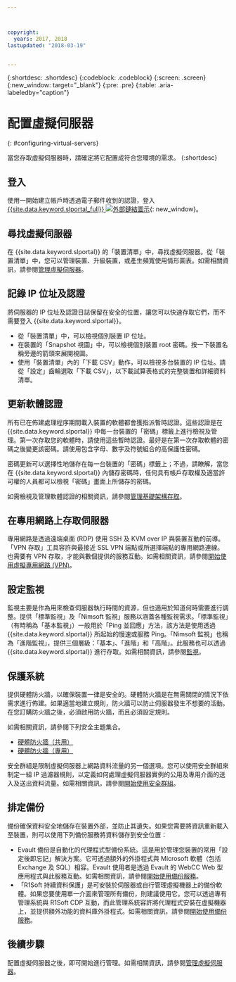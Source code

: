 ```yaml
---



copyright:
  years: 2017, 2018
lastupdated: "2018-03-19"


---
```


{:shortdesc: .shortdesc}
{:codeblock: .codeblock}
{:screen: .screen}
{:new_window: target="_blank"}
{:pre: .pre}
{:table: .aria-labeledby="caption"}


# 配置虛擬伺服器
{: #configuring-virtual-servers}

當您存取虛擬伺服器時，請確定將它配置成符合您環境的需求。
{:shortdesc}

## 登入 
使用一開始建立帳戶時透過電子郵件收到的認證，登入[{{site.data.keyword.slportal_full}} ![外部鏈結圖示](../icons/launch-glyph.svg "外部鏈結圖示")](https://control.softlayer.com/){: new_window}。

## 尋找虛擬伺服器
在 {{site.data.keyword.slportal}} 的「裝置清單」中，尋找虛擬伺服器。從「裝置清單」中，您可以管理裝置、升級裝置，或產生頻寬使用情形圖表。如需相關資訊，請參閱[管理虛擬伺服器](../vsi/vsi_managing.html)。

## 記錄 IP 位址及認證
將伺服器的 IP 位址及認證日誌保留在安全的位置，讓您可以快速存取它們，而不需要登入 {{site.data.keyword.slportal}}。 
- 從「裝置清單」中，可以檢視個別裝置 IP 位址。
- 在裝置的「Snapshot 視圖」中，可以檢視個別裝置 root 密碼。按一下裝置名稱旁邊的箭頭來展開視圖。
- 使用「裝置清單」內的「下載 CSV」動作，可以檢視多台裝置的 IP 位址。請從「設定」齒輪選取「下載 CSV」，以下載試算表格式的完整裝置和詳細資料清單。

## 更新軟體認證
所有已在佈建處理程序期間載入裝置的軟體都會獲指派暫時認證。這些認證是在 {{site.data.keyword.slportal}} 中每一台裝置的「密碼」標籤上進行檢視及管理。第一次存取您的軟體時，請使用這些暫時認證。最好是在第一次存取軟體的密碼之後變更該密碼。請使用包含字母、數字及符號組合的高保護性密碼。

密碼更新可以選擇性地儲存在每一台裝置的「密碼」標籤上；不過，請瞭解，當您在 {{site.data.keyword.slportal}} 內儲存密碼時，任何具有帳戶存取權及適當許可權的人員都可以檢視「密碼」畫面上所儲存的密碼。

如需檢視及管理軟體認證的相關資訊，請參閱[管理基礎架構存取](../iam/mnginfra.html)。

## 在專用網路上存取伺服器
專用網路是透過遠端桌面 (RDP) 使用 SSH 及 KVM over IP 與裝置互動的前導。「VPN 存取」工具容許與最接近 SSL VPN 端點或所選擇端點的專用網路連線。也需要有 VPN 存取，才能與數個提供的服務互動。如需相關資訊，請參閱[開始使用虛擬專用網路 (VPN)](../infrastructure/iaas-vpn/getting-started.html)。

## 設定監視
監視主要是作為用來檢查伺服器執行時間的資源，但也適用於知道何時需要進行調整。提供「標準監視」及「Nimsoft 監視」服務以涵蓋各種監視需求。「標準監視」（有時稱為「基本監視」）一般用於「Ping 並回應」方法，該方法是使用透過 {{site.data.keyword.slportal}} 所起始的慢速或服務 Ping。「Nimsoft 監視」也稱為「進階監視」，提供三個層級：「基本」、「進階」和「高階」。此服務也可以透過 {{site.data.keyword.slportal}} 進行存取。如需相關資訊，請參閱[監視](../infrastructure/SLmonitoring/monitoring_index.html)。

## 保護系統
提供硬體防火牆，以確保裝置一律是安全的。硬體防火牆是在無需關閉的情況下依需求進行佈建。如果適當地建立規則，防火牆可以防止伺服器發生不想要的活動。在您訂購防火牆之後，必須啟用防火牆，而且必須設定規則。

如需相關資訊，請參閱下列安全主題集合。

* [硬體防火牆（共用）](../infrastructure/hardware-firewall-shared/getting-started.html)
* [硬體防火牆（專用）](../infrastructure/hardware-firewall-dedicated/getting-started.html)

安全群組是限制虛擬伺服器上網路資料流量的另一個選項。您可以使用安全群組來制定一組 IP 過濾器規則，以定義如何處理虛擬伺服器實例的公用及專用介面的送入及送出資料流量。如需相關資訊，請參閱[開始使用安全群組](/docs/infrastructure/security-groups/sg_index.html)。

## 排定備份 
備份確保資料安全地儲存在裝置外部，並防止其遺失。如果您需要將資訊重新載入至裝置，則可以使用下列備份服務將資料儲存到安全位置：
- Evault 備份是自動化的代理程式型備份系統。這是用於管理您裝置的常用「設定後即忘記」解決方案。它可透過額外的外掛程式與 Microsoft 軟體（包括 Exchange 及 SQL）相容。Evault 使用者是透過 Evault 的 WebCC Web 型應用程式與此服務互動。如需相關資訊，請參閱[開始使用備份服務](../infrastructure/Backup/index.html)。
- 「R1Soft 持續資料保護」是可安裝於伺服器或自行管理虛擬機器上的備份軟體。如果您要使用單一介面來管理所有備份，則建議使用它。您可以透過專有管理系統與 R1Soft CDP 互動，而此管理系統容許將代理程式安裝在虛擬機器上，並提供額外功能的資料庫外掛程式。如需相關資訊，請參閱[開始使用備份服務](../infrastructure/Backup/index.html)。

## 後續步驟
配置虛擬伺服器之後，即可開始進行管理。如需相關資訊，請參閱[管理虛擬伺服器](../vsi/vsi_managing.html)。



